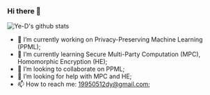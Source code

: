 ### Hi there 👋

![Ye-D's github stats](https://github-readme-stats.vercel.app/api?username=Ye-D&show_icons=true&icon_color=fff&bg_color=30,e96443,904e95&title_color=fff&text_color=fff) 

- 🔭 I’m currently working on Privacy-Preserving Machine Learning (PPML);
- 🌱 I’m currently learning Secure Multi-Party Computation (MPC), Homomorphic Encryption (HE);
- 👯 I’m looking to collaborate on PPML;
- 🤔 I’m looking for help with MPC and HE;
- 📫 How to reach me: 19950512dy@gmail.com;

